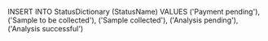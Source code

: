INSERT INTO StatusDictionary (StatusName)
VALUES ('Payment pending'),
('Sample to be collected'),
('Sample collected'),
('Analysis pending'),
('Analysis successful')